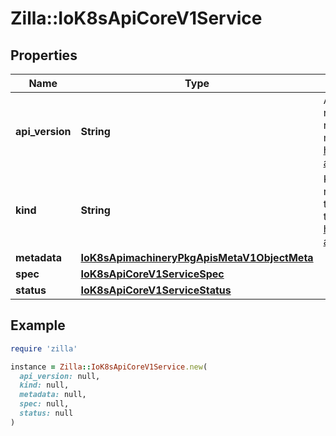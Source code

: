 # Zilla::IoK8sApiCoreV1Service

## Properties

| Name | Type | Description | Notes |
| ---- | ---- | ----------- | ----- |
| **api_version** | **String** | APIVersion defines the versioned schema of this representation of an object. Servers should convert recognized schemas to the latest internal value, and may reject unrecognized values. More info: https://git.k8s.io/community/contributors/devel/sig-architecture/api-conventions.md#resources | [optional] |
| **kind** | **String** | Kind is a string value representing the REST resource this object represents. Servers may infer this from the endpoint the client submits requests to. Cannot be updated. In CamelCase. More info: https://git.k8s.io/community/contributors/devel/sig-architecture/api-conventions.md#types-kinds | [optional] |
| **metadata** | [**IoK8sApimachineryPkgApisMetaV1ObjectMeta**](IoK8sApimachineryPkgApisMetaV1ObjectMeta.md) |  | [optional] |
| **spec** | [**IoK8sApiCoreV1ServiceSpec**](IoK8sApiCoreV1ServiceSpec.md) |  | [optional] |
| **status** | [**IoK8sApiCoreV1ServiceStatus**](IoK8sApiCoreV1ServiceStatus.md) |  | [optional] |

## Example

```ruby
require 'zilla'

instance = Zilla::IoK8sApiCoreV1Service.new(
  api_version: null,
  kind: null,
  metadata: null,
  spec: null,
  status: null
)
```

